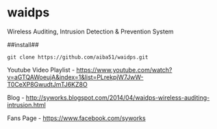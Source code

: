 waidps
======

 Wireless Auditing, Intrusion Detection &amp; Prevention System


##install##
 
 ```
 git clone https://github.com/aiba51/waidps.git
 ```
 
 
Youtube Video Playlist  - https://www.youtube.com/watch?v=aGTQAWoeujA&index=1&list=PLrekpjW7JwW-T0CeXP8GwudtJmTJ6KZ8O

Blog - http://syworks.blogspot.com/2014/04/waidps-wireless-auditing-intrusion.html

Fans Page - https://www.facebook.com/syworks

